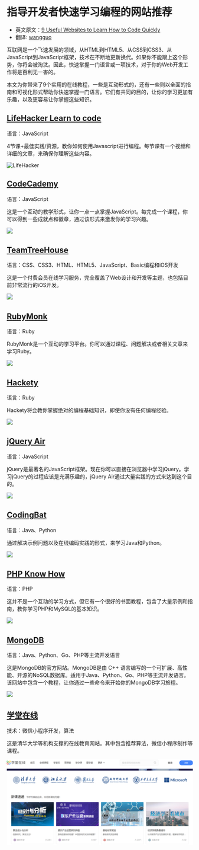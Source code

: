 #  指导开发者快速学习编程的网站推荐

* 英文原文：[9 Useful Websites to Learn How to Code Quickly](http://www.queness.com/post/10709/8-useful-websites-to-learn-how-to-code-quickly)
* 翻译:  [wangguo](http://wangguo.iteye.com/)

互联网是一个飞速发展的领域，从HTML到HTML5、从CSS到CSS3、从JavaScript到JavaScript框架，技术在不断地更新换代。如果你不能跟上这个形势，你将会被淘汰。因此，快速掌握一门语言或一项技术，对于你的Web开发工作将是百利无一害的。 

本文为你带来了9个实用的在线教程，一些是互动形式的，还有一些则以全面的指南和可视化形式帮助你快速掌握一门语言。它们有共同的目的，让你的学习更加有乐趣，以及更容易让你掌握这些知识。 

##  [LifeHacker Learn to code](http://www.lifehacker.com.au/2011/02/learn-to-code-the-full-beginners-guide/)

语言：JavaScript 

4节课+最佳实践/资源，教你如何使用Javascript进行编程。每节课有一个视频和详细的文章，来确保你理解这些内容。 

![LifeHacker](images/9-useful-LifeHacker.jpg)

##  [CodeCademy](http://www.codecademy.com/)

语言：JavaScript 

这是一个互动的教学形式，让你一点一点掌握JavaScript。每完成一个课程，你可以得到一些成就点和徽章，通过该形式来激发你的学习兴趣。 

![](images/9-useful-CodeCademy.jpg)


## [TeamTreeHouse](http://teamtreehouse.com/)

语言：CSS、CSS3、HTML、HTML5、JavaScript、Basic编程和iOS开发 

这是一个付费会员在线学习服务，完全覆盖了Web设计和开发等主题，也包括目前非常流行的iOS开发。 


![](images/9-useful-TeamTreeHouse.jpg)

## [RubyMonk](http://rubymonk.com/)

语言：Ruby 

RubyMonk是一个互动的学习平台。你可以通过课程、问题解决或者相关文章来学习Ruby。 

![](images/9-useful-rubyMonk.jpg)

## [Hackety](https://github.com/hacketyhack/hacketyhack)

语言：Ruby 

Hackety将会教你掌握绝对的编程基础知识，即使你没有任何编程经验。 


![](images/9-useful-hackety.jpg)

## [jQuery Air](http://jqueryair.com/)

语言：JavaScript 

jQuery是最著名的JavaScript框架。现在你可以直接在浏览器中学习jQuery。学习jQuery的过程应该是充满乐趣的，jQuery Air通过大量实践的方式来达到这个目的。 

![](images/9-useful-jqueryAir.jpg)


## [CodingBat](http://codingbat.com/)

语言：Java、Python 

通过解决示例问题以及在线编码实践的形式，来学习Java和Python。 


![](images/9-useful-codingBat.jpg)

## [PHP Know How](http://www.phpknowhow.com/)

语言：PHP

这并不是一个互动的学习方式，但它有一个很好的书面教程，包含了大量示例和指南，教你学习PHP和MySQL的基本知识。 


![](images/9-useful-phpKnowHow.jpg)

## [MongoDB](http://www.mongodb.org/)

语言：Java、Python、Go、PHP等主流开发语言

这是MongoDB的官方网站。MongoDB是由 C++ 语言编写的一个可扩展、高性能、开源的NoSQL数据库。适用于Java、Python、Go、PHP等主流开发语言。该网站中包含一个教程，让你通过一些命令来开始你的MongoDB学习旅程。 


![](images/9-useful-mongodb.jpg)

## [学堂在线](https://next.xuetangx.com/)

技术：微信小程序开发，算法

这是清华大学等机构支撑的在线教育网站。其中包含推荐算法，微信小程序制作等课程。

![](images/9-useful-学堂在线.png)
